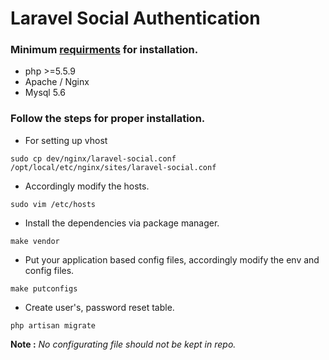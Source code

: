 # Laravel Social Authentication

### Minimum [requirments](https://www.laravel.com/docs/5.3#server-requirements) for installation.

* php >=5.5.9
* Apache / Nginx
* Mysql 5.6

### Follow the steps for proper installation.

* For setting up vhost
```
sudo cp dev/nginx/laravel-social.conf /opt/local/etc/nginx/sites/laravel-social.conf
```

* Accordingly modify the hosts.
```
sudo vim /etc/hosts
```

* Install the dependencies via package manager.
```
make vendor
```

* Put your application based config files, accordingly modify the env and config files.
```
make putconfigs
```

* Create user's, password reset table.
```
php artisan migrate
```

**Note :** *No configurating file should not be kept in repo.*